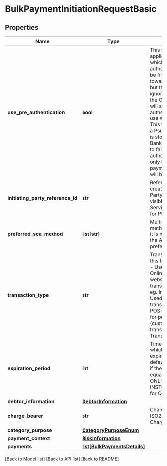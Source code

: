 # BulkPaymentInitiationRequestBasic

## Properties
Name | Type | Description | Notes
------------ | ------------- | ------------- | -------------
**use_pre_authentication** | **bool** | This field is only applicable for ASPSP&#x27;s which support pre-authentication. It can also be filled in payments toward other ASPSP&#x27;s, but the value will then be ignored. * If set to true the Open Banking Service will store the pre-authentication token for use with future payments. This will only work if also a PsuId is provided which is stored in the Open Banking Service. * If set to false the pre-authentication token will only be used to finish one payment. After which it will be discarded.  | [optional] [default to False]
**initiating_party_reference_id** | **str** | Reference to the payment created by the Initiating Party. This Id will not be visible to the Payment Service User. Required for PSD2 payments  | [optional] 
**preferred_sca_method** | **list[str]** | Multiple preferred methods can be choosen. It is not guaranteed that the ASPSP will use the preferred method.  | [optional] 
**transaction_type** | **str** | Transaction type used in this transaction. ONLINE - Used particularly for Online transactions, e.g. a webshop QR - Used for transactions from a QR. eg. Invoice INSTORE - Used for instore transactions for eg.- a POS device P2P - Used for peer-to-peer (customer-to-customer) transactions, e.g. a Transaction Request  | [optional] [default to 'Online']
**expiration_period** | **int** | Time in seconds after which the transaction will expire. If not provided a default value will be used if the &#x60;PaymentProduct&#x60; equals &#x60;IDEAL&#x60;. For ONLINE - 1200 and for INSTORE - 120. Required for QR type transactions  | [optional] 
**debtor_information** | [**DebtorInformation**](DebtorInformation.md) |  | [optional] 
**charge_bearer** | **str** | Charge bearer.  Note - ISO20022 ChargeBearerType1Code.  | [optional] 
**category_purpose** | [**CategoryPurposeEnum**](CategoryPurposeEnum.md) |  | [optional] 
**payment_context** | [**RiskInformation**](RiskInformation.md) |  | [optional] 
**payments** | [**list[BulkPaymentsDetails]**](BulkPaymentsDetails.md) |  | 

[[Back to Model list]](../README.md#documentation-for-models) [[Back to API list]](../README.md#documentation-for-api-endpoints) [[Back to README]](../README.md)

